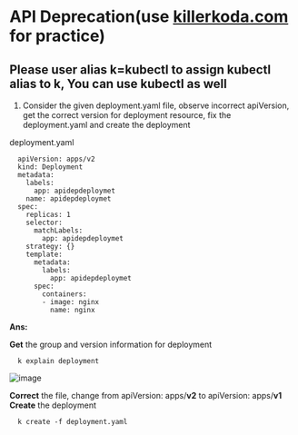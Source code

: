 # **API Deprecation**(use [killerkoda.com](https://killercoda.com/playgrounds/scenario/kubernetes) for practice)

## Please user alias k=kubectl to assign kubectl alias to k, You can use kubectl as well

1. Consider the given deployment.yaml file, observe incorrect apiVersion, get the correct version for deployment resource, fix the deployment.yaml and create the deployment

  deployment.yaml
  
      apiVersion: apps/v2
      kind: Deployment
      metadata:
        labels:
          app: apidepdeploymet
        name: apidepdeploymet
      spec:
        replicas: 1
        selector:
          matchLabels:
            app: apidepdeploymet
        strategy: {}
        template:
          metadata:
            labels:
              app: apidepdeploymet
          spec:
            containers:
            - image: nginx
              name: nginx

  **Ans:**

  **Get** the group and version information for deployment

      k explain deployment
![image](https://github.com/letonkargit/CKAD-practice/assets/32503981/ab46b26b-b8ed-4dbf-8460-8f7dedb877bc)

  **Correct** the file, change from apiVersion: apps/**v2** to apiVersion: apps/**v1**
  **Create** the deployment

      k create -f deployment.yaml
